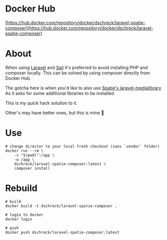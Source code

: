 # Docker Hub
[https://hub.docker.com/repository/docker/dschreck/laravel-spatie-composer](https://hub.docker.com/repository/docker/dschreck/laravel-spatie-composer)

# About
When using [Laravel](https://laravel.com/) and [Sail](https://laravel.com/docs/9.x/sail#main-content) it's preferred to avoid installing PHP and composer locally. This can be solved by using composer directly from Docker Hub.

The gotcha here is when you'd like to also use [Spatie's laravel-medialibrary](https://github.com/spatie/laravel-medialibrary). As it asks for some additional libraries to be installed. 

This is my quick hack solution to it.

Other's may have better ones, but this is mine 🤷

# Use
```shell
# change director to your local fresh checkout (sans `vendor` folder)
docker run --rm \
    -v "$(pwd)":/app \
    -w /app \
    dschreck/laravel-spatie-composer:latest \
    composer install
```

# Rebuild
```shell
# build
docker build -t dschreck/laravel-spatie-composer .

# login to docker
docker login

# push
docker push dschreck/laravel-spatie-composer:latest
```
